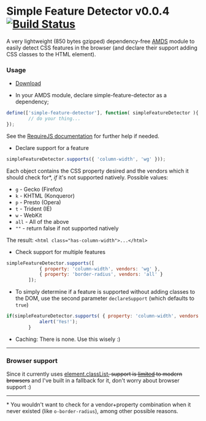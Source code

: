 # Simple Feature Detector v0.0.4 [![Build Status](https://travis-ci.org/adam-lynch/simple-feature-detector.png)](https://travis-ci.org/adam-lynch/simple-feature-detector)

A very lightweight (850 bytes gzipped) dependency-free [AMDS](http://wiki.commonjs.org/wiki/Modules/AsynchronousDefinition) module to easily detect CSS features in the browser (and declare their support adding CSS classes to the HTML element).

### Usage
* [Download](https://github.com/adam-lynch/simple-feature-detector/raw/master/simple-feature-detector.min.js)

* In your AMDS module, declare simple-feature-detector as a dependency;
```js
define(['simple-feature-detector'], function( simpleFeatureDetector ){
        // do your thing...
});
```
See the [RequireJS documentation](http://requirejs.org/docs/start.html) for further help if needed.

* Declare support for a feature
```js
simpleFeatureDetector.supports({ 'column-width', 'wg' }));
```
Each object contains the CSS property desired and the vendors which it should check for*, _if_ it's not supported natively. 
Possible values:
 * `g` - Gecko (Firefox)
 * `k` - KHTML (Konqueror)
 * `p` - Presto (Opera)
 * `t` - Trident (IE)
 * `w` - WebKit
 * `all` - All of the above
 * `""` - return false if not supported natively

 The result: `<html class="has-column-width">...</html>`

* Check support for multiple features
```js
simpleFeatureDetector.supports([
            { property: 'column-width', vendors: 'wg' },
            { property: 'border-radius', vendors: 'all' }
        ]);
```
* To simply determine if a feature is supported without adding classes to the DOM, use the second parameter `declareSupport` (which defaults to `true`)
```js
if(simpleFeatureDetector.supports( { property: 'column-width', vendors: 'wg' }, false )){
            alert('Yes!');
        }
```

* Caching: There is none. Use this wisely :)

-----------

### Browser support
Since it currently uses [element.classList](https://developer.mozilla.org/en/docs/DOM/element.classList)<del>, support is [limited](http://caniuse.com/#search=classlist) to modern browsers</del> and I've built in a fallback for it, don't worry about browser support :)

-----------
\* You wouldn't want to check for a vendor+property combination when it never existed (like `o-border-radius`), among other possible reasons.
